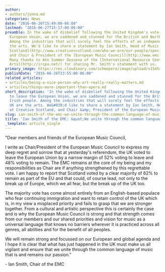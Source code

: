```yaml
---
author:
- authors/jenna.md
categories: News
date: "2016-06-26T15:49:00-06:00"
lastmod: "2016-06-27T15:17:00-06:00"
preamble: In the wake of disbelief following the United Kingdom's vote to leave the
  European Union, we are saddened and stunned for the British and Northern Irish people.
  Among the industries that will surely feel the effects of an independent UK are
  the arts. We'd like to share a statement by Ian Smith, Head of Music at [Creative
  Scotland](http://www.creativescotland.com/who-we-are/our-people/specialism-leads/ian-smith),
  and Chair & President of the [European Music Council](http://www.emc-imc.org/).
  Many thanks to Ann Summer Dossena of the [International Resource Centre for Performing
  Arts](http://ircpa.net/) for sharing Mr. Smith's statement with us.
primary_image: https://res.cloudinary.com/schmopera/image/upload/v1545409169/media/webhook-uploads/1466979692954/2016-06-26---EU.jpg.jpg
publishDate: "2016-06-26T23:55:00-06:00"
related_articles:
- articles/being-a-nice-person-why-art-really-really-matters.md
- articles/things-more-important-than-opera.md
short_description: 'In the wake of disbelief following the United Kingdom&#039;s vote
  to leave the European Union, we are saddened and stunned for the British and Northern
  Irish people. Among the industries that will surely feel the effects of an independent
  UK are the arts. We&#039;d like to share a statement by Ian Smith, Head of Music
  at Creative Scotland, and Chair &amp; President of the European Music Council. '
slug: ian-smith-of-the-emc-we-unite-through-the-common-language-of-music
title: 'Ian Smith of the EMC: &quot;We unite through the common language of music&quot;'
_template: article_single
---
```


"Dear members and friends of the European Music Council,

I write as Chair/President of the European Music Council to express my deep regret and sorrow that at yesterday's referendum, the UK voted to leave the European Union by a narrow margin of 52% voting to leave and 48% voting to remain. The EMC remains at the core of my being and my responsibilities as Chair are if anything strengthened by this regrettable vote. I am happy to report that Scotland voted by a clear majority of 62% to remain as part of the EU and that could, of course lead, not only to the break up of Europe, which we all fear, but the break up of the UK too.

The majority vote has come almost entirely from an English-based populace who fear continuing immigration and want to retain control of the UK which is, in my view a misplaced priority and fails to grasp that we are stronger together. From a cultural and artistic perspective this is certainly the case and is why the European Music Council is strong and that strength comes from our members and our shared priorities and vision for music as a universal language that knows no barriers wherever it is practiced across all genres, all abilities and for the benefit of all peoples.
 
We will remain strong and focussed on our European and global agenda and I hope it is clear that what has just happened in the UK must make us all vigilant and ensure that we unite through the common language of music that is and remains our passion."

\- Ian Smith, Chair of the EMC
